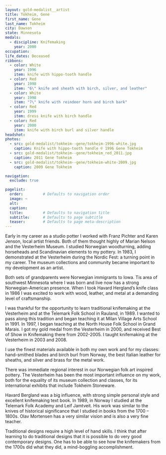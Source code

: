 ```yaml
---
layout: gold-medalist__artist
title: Tokheim, Gene
first_name: Gene
last_name: Tokheim
city: Dawson
state: Minnesota
medals: 
  - discipline: Knifemaking
    year: 2000
occupation:
life_dates: Deceased
ribbons:
  - color: White
    year: 1996
    item: knife with hippo-tooth handle
  - color: Red
    year: 1998
    item: "6\" knife and sheath with birch, silver, and leather"
  - color: White
    year: 1998
    item: "7\" knife with reindeer horn and birch bark"
  - color: Red
    year: 1999
    item: dress knife with birch handle
  - color: Red
    year: 2000
    item: knife with birch burl and silver handle
headshot:
photos:
  - src: gold-medalist/tokheim--gene/tokheim-1996-white.jpg
    caption: Knife with hippo-tooth handle © 1996 Gene Tokheim
  - src: gold-medalist/tokheim--gene/tokheim_red_2011.jpg
    caption: 2011 Gene Tokheim
  - src: gold-medalist/tokheim--gene/tokheim-white-2009.jpg
    caption: 2009 Gene Tokheim

navigation:
  exclude: true

pagelist:
  order:         # Defaults to navigation order  
  image: ~
  alt:
  caption:
  title:         # Defaults to navigation title
  subtitle:      # Defaults to page subtitle
  teaser:        # Defaults to page meta-description  
---
```


Early in my career as a studio potter I worked with Franz Pichter and Karen Jenson, local artist friends. Both of them thought highly of Marian Nelson and the Vesterheim Museum. I studied Norwegian woodturning, adding horseheads and Scandinavian elements to my pottery. In 1983, I demonstrated at the Vesterheim during the Nordic Fest: a turning point in my career. The museum collections and community became important to my development as an artist. 

Both sets of grandparents were Norwegian immigrants to Iowa. Tis area of southwest Minnesota where I was born and live now has a strong Norwegian-American presence.
When I took Havard Hergland’s knife class in 1986 I was excited to work with wood, leather, and metal at a demanding level of craftsmanship.

I was thankful for the opportunity to learn traditional knifemaking at the Vesterheim and at the Telemark Folk School in Rauland, in 1989. I wanted to pass along this tradition and began teaching it at Milan Village Arts School in 1991. In 1997, I began teaching at the North House Folk School in Grand Marais. I got my gold medal from the Vesterheim in 2000, and received Best of Show in Knifemaking there from 2002-2005. I taught knifemaking at the Vesterheim in 2003 and 2008.

I use the finest materials available in both my own work and for my classes: hand-smithed blades and birch burl from Norway, the best Italian leather for sheaths, and silver and brass for the metal work.

There was immediate regional interest in our Norwegian folk art inspired pottery. The Vesterheim has been the most important influence on my work, both for the equality  of its museum collection and classes, for its international exhibits that include Tokheim Stoneware. 

Havard Bergland was a big influence, with strong simple personal style and excellent knifemaking text book. In 1989, in Norway I studied at the Telemark Folk Academy and Leif Jamtveit. His work was similar to the knives of historical significance that I studied in books from the 1700 – 1800s. Olav Mortensen has a very similar vision and is also a very fine teacher. 

Traditional designs require a high level of hand skills. I think that after learning to do traditional designs that it is possible to do very good contemporary designs. One has to be able to see how the knifemakers from the 1700s did what they did, a mind-boggling accomplishment. 
